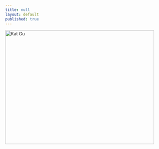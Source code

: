 ```yaml
---
title: null
layout: default
published: true
---
```


<a href="https://fofnz.github.io/product1"><img src="https://i.imgur.com/hEgpars.jpg" title="Kat Gu" width="476" height="365" /></a>
<br>
